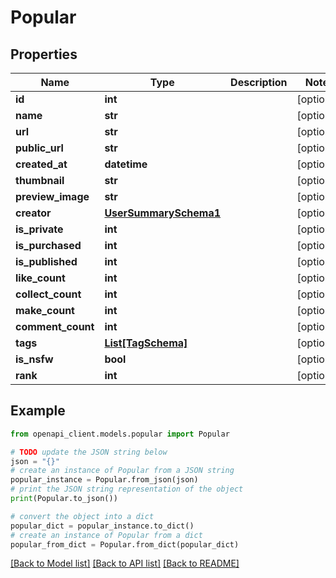 # Popular


## Properties

Name | Type | Description | Notes
------------ | ------------- | ------------- | -------------
**id** | **int** |  | [optional] 
**name** | **str** |  | [optional] 
**url** | **str** |  | [optional] 
**public_url** | **str** |  | [optional] 
**created_at** | **datetime** |  | [optional] 
**thumbnail** | **str** |  | [optional] 
**preview_image** | **str** |  | [optional] 
**creator** | [**UserSummarySchema1**](UserSummarySchema1.md) |  | [optional] 
**is_private** | **int** |  | [optional] 
**is_purchased** | **int** |  | [optional] 
**is_published** | **int** |  | [optional] 
**like_count** | **int** |  | [optional] 
**collect_count** | **int** |  | [optional] 
**make_count** | **int** |  | [optional] 
**comment_count** | **int** |  | [optional] 
**tags** | [**List[TagSchema]**](TagSchema.md) |  | [optional] 
**is_nsfw** | **bool** |  | [optional] 
**rank** | **int** |  | [optional] 

## Example

```python
from openapi_client.models.popular import Popular

# TODO update the JSON string below
json = "{}"
# create an instance of Popular from a JSON string
popular_instance = Popular.from_json(json)
# print the JSON string representation of the object
print(Popular.to_json())

# convert the object into a dict
popular_dict = popular_instance.to_dict()
# create an instance of Popular from a dict
popular_from_dict = Popular.from_dict(popular_dict)
```
[[Back to Model list]](../README.md#documentation-for-models) [[Back to API list]](../README.md#documentation-for-api-endpoints) [[Back to README]](../README.md)


